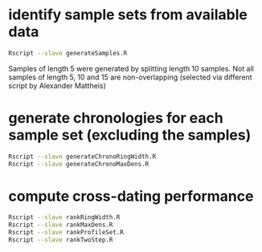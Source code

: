 
# identify sample sets from available data

```bash
Rscript --slave generateSamples.R
```

Samples of length 5 were generated by splitting length 10 samples.
Not all samples of length 5, 10 and 15 are non-overlapping (selected via 
different script by Alexander Mattheis)

# generate chronologies for each sample set (excluding the samples)

```bash
Rscript --slave generateChronoRingWidth.R
Rscript --slave generateChronoMaxDens.R
```



# compute cross-dating performance

```bash
Rscript --slave rankRingWidth.R
Rscript --slave rankMaxDens.R
Rscript --slave rankProfileSet.R
Rscript --slave rankTwoStep.R
```
